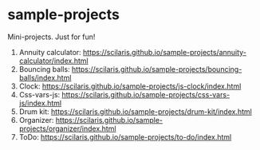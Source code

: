 # sample-projects

Mini-projects. Just for fun!

1. Annuity calculator: https://scilaris.github.io/sample-projects/annuity-calculator/index.html
2. Bouncing balls: https://scilaris.github.io/sample-projects/bouncing-balls/index.html
3. Clock: https://scilaris.github.io/sample-projects/js-clock/index.html
4. Css-vars-js: https://scilaris.github.io/sample-projects/css-vars-js/index.html
5. Drum kit: https://scilaris.github.io/sample-projects/drum-kit/index.html
6. Organizer: https://scilaris.github.io/sample-projects/organizer/index.html
7. ToDo: https://scilaris.github.io/sample-projects/to-do/index.html

